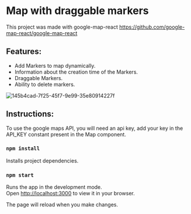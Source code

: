 # Map with draggable markers

This project was made with google-map-react
https://github.com/google-map-react/google-map-react

## Features: 

-  Add Markers to map dynamically.
-  Information about the creation time of the Markers.
-  Draggable Markers.
-  Ability to delete markers.

![145b4cad-7f25-45f7-9e99-35e80914227f](https://user-images.githubusercontent.com/27926021/160225369-73d4f46d-66f9-44b5-be32-06eec0c83ba1.jpg)

## Instructions:

To use the google maps API, you will need an api key, add your key in the API_KEY constant present in the Map component.

### `npm install`

Installs project dependencies.

### `npm start`

Runs the app in the development mode.\
Open [http://localhost:3000](http://localhost:3000) to view it in your browser.

The page will reload when you make changes.
